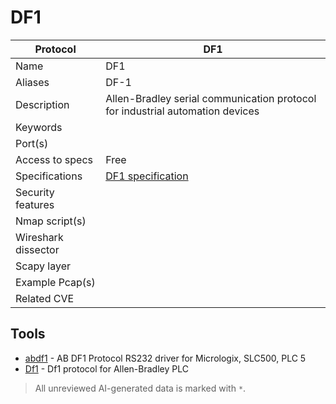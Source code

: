 # DF1

| Protocol | DF1 |
|---|---|
| Name | DF1 |
| Aliases | DF-1 |
| Description | Allen-Bradley serial communication protocol for industrial automation devices |
| Keywords |  |
| Port(s) |  |
| Access to specs | Free |
| Specifications | [DF1 specification](https://literature.rockwellautomation.com/idc/groups/literature/documents/rm/1770-rm516_-en-p.pdf) |
| Security features |  |
| Nmap script(s) |  |
| Wireshark dissector |  |
| Scapy layer |  |
| Example Pcap(s) |  |
| Related CVE |  |

## Tools
- [abdf1](https://sourceforge.net/projects/abdf1/) - AB DF1 Protocol RS232 driver for Micrologix, SLC500, PLC 5
- [Df1](https://github.com/leicht/Df1) - Df1 protocol for Allen-Bradley PLC

> All unreviewed AI-generated data is marked with `*`.
